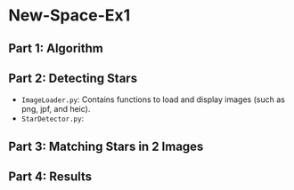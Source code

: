 # New-Space-Ex1

## Part 1: Algorithm

## Part 2: Detecting Stars

* `ImageLoader.py`: Contains functions to load and display images (such as png, jpf, and heic).
* `StarDetector.py`: 

## Part 3: Matching Stars in 2 Images

## Part 4: Results